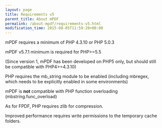 ```yaml
---
layout: page
title: Requirements v5
parent_title: About mPDF
permalink: /about-mpdf/requirements-v5.html
modification_time: 2015-08-05T11:59:20+00:00
---
```


mPDF requires a minimum of PHP 4.3.10 or PHP 5.0.3

mPDF v5.7.1 minimum is required for PHP>=5.5

(Since version 1, mPDF has been developed on PHP5 only, but should still be compatible with PHP4>=4.3.10)

PHP requires the mb_string module to be enabled (including mbregex, which needs to be explicitly enabled in some environments)

mPDF is **not** compatible with PHP function overloading (mbstring.func_overload)

As for FPDF, PHP requires zlib for compression.

Improved performance requires write permissions to the temporary cache folders.

